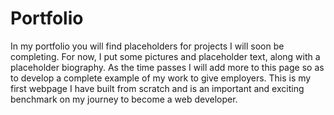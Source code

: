 # Portfolio

In my portfolio you will find placeholders for projects I will soon be completing. For now, I put some pictures and placeholder text, along with a placeholder biography. As the time passes I will add more to this page so as to develop a complete example of my work to give employers. This is my first webpage I have built from scratch and is an important and exciting benchmark on my journey to become a web developer. 
